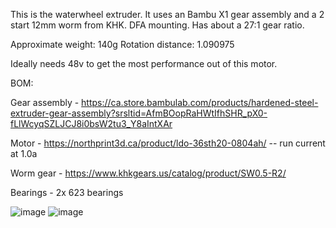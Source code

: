 This is the waterwheel extruder. It uses an Bambu X1 gear assembly and a 2 start 12mm worm from KHK. DFA mounting. Has about a 27:1 gear ratio.

Approximate weight: 140g
Rotation distance: 1.090975

Ideally needs 48v to get the most performance out of this motor.

BOM: 

Gear assembly - https://ca.store.bambulab.com/products/hardened-steel-extruder-gear-assembly?srsltid=AfmBOopRaHWtIfhSHR_pX0-fLlWcyqSZLJCJ8i0bsW2tu3_Y8aIntXAr

Motor - https://northprint3d.ca/product/ldo-36sth20-0804ah/  -- run current at 1.0a

Worm gear - https://www.khkgears.us/catalog/product/SW0.5-R2/

Bearings - 2x 623 bearings

![image](https://github.com/user-attachments/assets/93f4bd31-be2c-4ea8-bd79-7a4482cc90b2)
![image](https://github.com/user-attachments/assets/066f7af3-aaeb-4c1d-90e8-38176fb1dcee)
